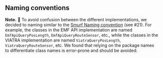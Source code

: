 ## Naming conventions

**Note.** :notebook_with_decorative_cover: To avoid confusion between the different implementations, we decided to naming similar to the [Smurf Naming convention](http://blog.codinghorror.com/new-programming-jargon/) (see #21). For example, the classes in the EMF API implementation are named `EmfApiQueryPosLength`, `EmfApiQueryRouteSensor`, etc., while the classes in the VIATRA implementation are named `ViatraQueryPosLength`, `ViatraQueryRouteSensor`, etc. We found that relying on the package names to differentiate class names is error-prone and should be avoided.
